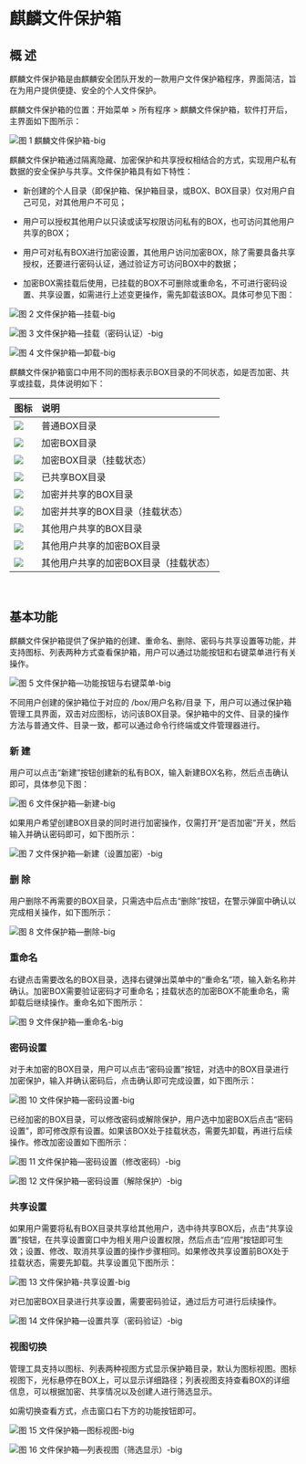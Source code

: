 # 麒麟文件保护箱
## 概 述
麒麟文件保护箱是由麒麟安全团队开发的一款用户文件保护箱程序，界面简洁，旨在为用户提供便捷、安全的个人文件保护。

麒麟文件保护箱的位置：开始菜单 > 所有程序 > 麒麟文件保护箱，软件打开后，主界面如下图所示：

![图 1 麒麟文件保护箱-big](image/1.png)

麒麟文件保护箱通过隔离隐藏、加密保护和共享授权相结合的方式，实现用户私有数据的安全保护与共享。文件保护箱具有如下特性：

- 新创建的个人目录（即保护箱、保护箱目录，或BOX、BOX目录）仅对用户自己可见，对其他用户不可见；

- 用户可以授权其他用户以只读或读写权限访问私有的BOX，也可访问其他用户共享的BOX；

- 用户可对私有BOX进行加密设置，其他用户访问加密BOX，除了需要具备共享授权，还要进行密码认证，通过验证方可访问BOX中的数据；

- 加密BOX需挂载后使用，已挂载的BOX不可删除或重命名，不可进行密码设置、共享设置，如需进行上述变更操作，需先卸载该BOX。具体可参见下图：

![图 2 文件保护箱—挂载-big](image/2.png)

![图 3 文件保护箱—挂载（密码认证）-big](image/3.png)

![图 4 文件保护箱—卸载-big](image/4.png)

麒麟文件保护箱窗口中用不同的图标表示BOX目录的不同状态，如是否加密、共享或挂载，具体说明如下：

|图标|说明|
|:-----|:-----|
|![](image/icon1.png)|普通BOX目录|
|![](image/icon2.png)|加密BOX目录|
|![](image/icon3.png)|加密BOX目录（挂载状态）|
|![](image/icon4.png)|已共享BOX目录|
|![](image/icon5.png)|加密并共享的BOX目录|
|![](image/icon6.png)|加密并共享的BOX目录（挂载状态）|
|![](image/icon7.png)|其他用户共享的BOX目录|
|![](image/icon8.png)|其他用户共享的加密BOX目录|
|![](image/icon9.png)|其他用户共享的加密BOX目录（挂载状态）|

<br>

## 基本功能
麒麟文件保护箱提供了保护箱的创建、重命名、删除、密码与共享设置等功能，并支持图标、列表两种方式查看保护箱，用户可以通过功能按钮和右键菜单进行有关操作。

![图 5 文件保护箱—功能按钮与右键菜单-big](image/5.png)

不同用户创建的保护箱位于对应的 /box/用户名称/目录 下，用户可以通过保护箱管理工具界面，双击对应图标，访问该BOX目录。保护箱中的文件、目录的操作方法与普通文件、目录一致，都可以通过命令行终端或文件管理器进行。

### 新 建
用户可以点击“新建”按钮创建新的私有BOX，输入新建BOX名称，然后点击确认即可，具体参见下图：

![图 6 文件保护箱—新建-big](image/6.png)

如果用户希望创建BOX目录的同时进行加密操作，仅需打开“是否加密”开关，然后输入并确认密码即可，如下图所示：

![图 7 文件保护箱—新建（设置加密）-big](image/7.png)

### 删 除
用户删除不再需要的BOX目录，只需选中后点击“删除”按钮，在警示弹窗中确认以完成相关操作，如下图所示：

![图 8 文件保护箱—删除-big](image/8.png)

### 重命名
右键点击需要改名的BOX目录，选择右键弹出菜单中的“重命名”项，输入新名称并确认。加密BOX需要验证密码才可重命名；挂载状态的加密BOX不能重命名，需卸载后继续操作。重命名如下图所示：

![图 9 文件保护箱—重命名-big](image/9.png)

### 密码设置
对于未加密的BOX目录，用户可以点击“密码设置”按钮，对选中的BOX目录进行加密保护，输入并确认密码后，点击确认即可完成设置，如下图所示：

![图 10 文件保护箱—密码设置-big](image/10.png)

已经加密的BOX目录，可以修改密码或解除保护，用户选中加密BOX后点击“密码设置”，即可修改原有设置。如果该BOX处于挂载状态，需要先卸载，再进行后续操作。修改加密设置如下图所示：

![图 11 文件保护箱—密码设置（修改密码）-big](image/11.png)

![图 12 文件保护箱—密码设置（解除保护）-big](image/12.png)

### 共享设置
如果用户需要将私有BOX目录共享给其他用户，选中待共享BOX后，点击“共享设置”按钮，在共享设置窗口中为相关用户设置权限，然后点击“应用”按钮即可生效；设置、修改、取消共享设置的操作步骤相同。如果修改共享设置前BOX处于挂载状态，需要先卸载。共享设置见下图所示：

![图 13 文件保护箱-共享设置-big](image/13.png)

对已加密BOX目录进行共享设置，需要密码验证，通过后方可进行后续操作。

![图 14 文件保护箱—设置共享（密码验证）-big](image/14.png)

### 视图切换
管理工具支持以图标、列表两种视图方式显示保护箱目录，默认为图标视图。图标视图下，光标悬停在BOX上，可以显示详细路径；列表视图支持查看BOX的详细信息，可以根据加密、共享情况以及创建人进行筛选显示。

如需切换查看方式，点击窗口右下方的功能按钮即可。

![图 15 文件保护箱—图标视图-big](image/15.png)

![图 16 文件保护箱—列表视图（筛选显示）-big](image/16.png)
